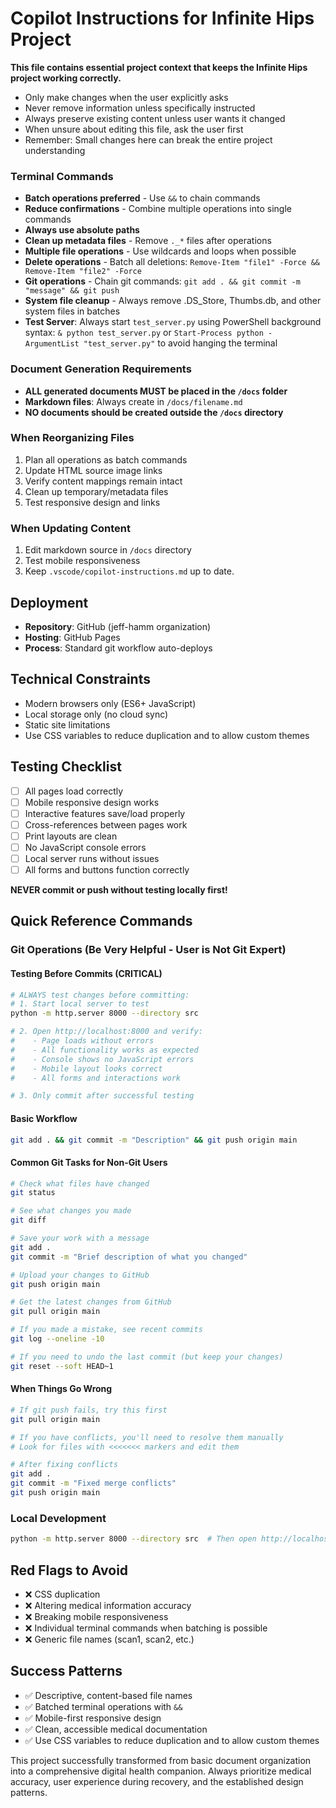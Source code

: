 # Copilot Instructions for Infinite Hips Project

**This file contains essential project context that keeps the Infinite Hips project working correctly.**
- Only make changes when the user explicitly asks
- Never remove information unless specifically instructed
- Always preserve existing content unless user wants it changed
- When unsure about editing this file, ask the user first
- Remember: Small changes here can break the entire project understanding

### Terminal Commands
- **Batch operations preferred** - Use `&&` to chain commands
- **Reduce confirmations** - Combine multiple operations into single commands
- **Always use absolute paths**
- **Clean up metadata files** - Remove `._*` files after operations
- **Multiple file operations** - Use wildcards and loops when possible
- **Delete operations** - Batch all deletions: `Remove-Item "file1" -Force && Remove-Item "file2" -Force`
- **Git operations** - Chain git commands: `git add . && git commit -m "message" && git push`
- **System file cleanup** - Always remove .DS_Store, Thumbs.db, and other system files in batches
- **Test Server**: Always start `test_server.py` using PowerShell background syntax: `& python test_server.py` or `Start-Process python -ArgumentList "test_server.py"` to avoid hanging the terminal


### Document Generation Requirements
- **ALL generated documents MUST be placed in the `/docs` folder**
- **Markdown files**: Always create in `/docs/filename.md`
- **NO documents should be created outside the `/docs` directory**

### When Reorganizing Files
1. Plan all operations as batch commands
2. Update HTML source image links
3. Verify content mappings remain intact
4. Clean up temporary/metadata files
5. Test responsive design and links

### When Updating Content
1. Edit markdown source in `/docs` directory
5. Test mobile responsiveness
7. Keep `.vscode/copilot-instructions.md` up to date.

## Deployment
- **Repository**: GitHub (jeff-hamm organization)
- **Hosting**: GitHub Pages
- **Process**: Standard git workflow auto-deploys

## Technical Constraints
- Modern browsers only (ES6+ JavaScript)
- Local storage only (no cloud sync)
- Static site limitations
- Use CSS variables to reduce duplication and to allow custom themes


## Testing Checklist
- [ ] All pages load correctly
- [ ] Mobile responsive design works
- [ ] Interactive features save/load properly
- [ ] Cross-references between pages work
- [ ] Print layouts are clean
- [ ] No JavaScript console errors
- [ ] Local server runs without issues
- [ ] All forms and buttons function correctly

**NEVER commit or push without testing locally first!**

## Quick Reference Commands

### Git Operations (Be Very Helpful - User is Not Git Expert)

#### Testing Before Commits (CRITICAL)
```bash
# ALWAYS test changes before committing:
# 1. Start local server to test
python -m http.server 8000 --directory src

# 2. Open http://localhost:8000 and verify:
#    - Page loads without errors
#    - All functionality works as expected
#    - Console shows no JavaScript errors
#    - Mobile layout looks correct
#    - All forms and interactions work

# 3. Only commit after successful testing
```

#### Basic Workflow
```bash
git add . && git commit -m "Description" && git push origin main
```

#### Common Git Tasks for Non-Git Users
```bash
# Check what files have changed
git status

# See what changes you made
git diff

# Save your work with a message
git add .
git commit -m "Brief description of what you changed"

# Upload your changes to GitHub
git push origin main

# Get the latest changes from GitHub
git pull origin main

# If you made a mistake, see recent commits
git log --oneline -10

# If you need to undo the last commit (but keep your changes)
git reset --soft HEAD~1
```

#### When Things Go Wrong
```bash
# If git push fails, try this first
git pull origin main

# If you have conflicts, you'll need to resolve them manually
# Look for files with <<<<<<< markers and edit them

# After fixing conflicts
git add .
git commit -m "Fixed merge conflicts"
git push origin main
```

### Local Development
```bash
python -m http.server 8000 --directory src  # Then open http://localhost:8000
```

## Red Flags to Avoid
- ❌ CSS duplication
- ❌ Altering medical information accuracy
- ❌ Breaking mobile responsiveness
- ❌ Individual terminal commands when batching is possible
- ❌ Generic file names (scan1, scan2, etc.)

## Success Patterns
- ✅ Descriptive, content-based file names
- ✅ Batched terminal operations with `&&`
- ✅ Mobile-first responsive design
- ✅ Clean, accessible medical documentation
- ✅ Use CSS variables to reduce duplication and to allow custom themes

This project successfully transformed from basic document organization into a comprehensive digital health companion. Always prioritize medical accuracy, user experience during recovery, and the established design patterns.
